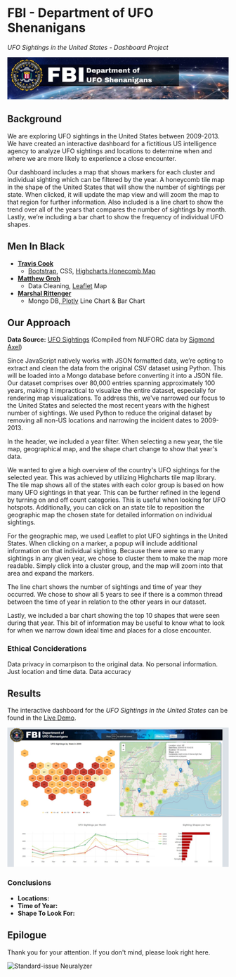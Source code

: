 # FBI - Department of UFO Shenanigans
*UFO Sightings in the United States - Dashboard Project*

![FBI - Department of UFO Shenanigans](static/images/project_banner.jpg)

## Background
We are exploring UFO sightings in the United States between 2009-2013.  We have created an interactive dashboard for a fictitious US intelligence agency to analyze UFO sightings and locations to determine when and where we are more likely to experience a close encounter. 

Our dashboard includes a map that shows markers for each cluster and individual sighting which can be filtered by the year. A honeycomb tile map in the shape of the United States that will show the number of sightings per state.  When clicked, it will update the map view and will zoom the map to that region for further information. Also included is a line chart to show the trend over all of the years that compares the number of sightings by month. Lastly, we’re including a bar chart to show the frequency of individual UFO shapes.  
 

## Men In Black
- **[Travis Cook](https://github.com/byTravis)**
    - [Bootstrap](https://getbootstrap.com/), CSS, [Highcharts Honecomb Map](https://www.highcharts.com/demo/highcharts/honeycomb-usa)
- **[Matthew Groh](https://github.com/mdg1317)**
    - Data Cleaning, [Leaflet](https://leafletjs.com/) Map
- **[Marshal Rittenger](https://github.com/Ray-Marshal)**
    - Mongo DB,[ Plotly](https://plotly.com/) Line Chart & Bar Chart



## Our Approach

**Data Source:**  [UFO Sightings](https://www.kaggle.com/datasets/NUFORC/ufo-sightings) (Compiled from NUFORC data by [Sigmond Axel](https://github.com/planetsig/ufo-reports))

Since JavaScript natively works with JSON formatted data, we’re opting to extract and clean the data from the original CSV dataset using Python.  This will be loaded into a Mongo database before converting it into a JSON file. Our dataset comprises over 80,000 entries spanning approximately 100 years, making it impractical to visualize the entire dataset, especially for rendering map visualizations.  To address this, we've narrowed our focus to the United States and selected the most recent years with the highest number of sightings.  We used Python to reduce the original dataset by removing all non-US locations and narrowing the incident dates to 2009-2013.

In the header, we included a year filter.  When selecting a new year, the tile map, geographical map, and the shape chart change to show that year's data.

We wanted to give a high overview of the country's UFO sightings for the selected year.  This was achieved by utilizing Highcharts tile map library.  The tile map shows all of the states with each color group is based on how many UFO sightings in that year. This can be further refined in the legend by turning on and off count categories.  This is useful when looking for UFO hotspots.  Additionally, you can click on an state tile to reposition the geographic map the chosen state for detailed information on individual sightings.

For the geographic map, we used Leaflet to plot UFO sightings in the United States.  When clicking on a marker, a popup will include additional information on that individual sighting.  Because there were so many sightings in any given year, we chose to cluster them to make the map more readable.  Simply click into a cluster group, and the map will zoom into that area and expand the markers.

The line chart shows the number of sightings and time of year they occurred.  We chose to show all 5 years to see if there is a common thread between the time of year in relation to the other years in our dataset.

Lastly, we included a bar chart showing the top 10 shapes that were seen during that year.  This bit of information may be useful to know what to look for when we narrow down ideal time and places for a close encounter.

### Ethical Conciderations

Data privacy in comarpison to the original data.  No personal information.  Just location and time data.  Data accuracy


## Results
The interactive dashboard for the *UFO Sightings in the United States* can be found in the [Live Demo](https://mdg1317.github.io/BootCamp_Project3/).

[![Screenshot Example](static/images/sample.jpg)](https://mdg1317.github.io/BootCamp_Project3/)

### Conclusions
- **Locations:**
- **Time of Year:**
- **Shape To Look For:**

## Epilogue
Thank you for your attention.  If you don't mind, please look right here.

![Standard-issue Neuralyzer](https://media.giphy.com/media/v1.Y2lkPTc5MGI3NjExeWV3Mm5nb3Y1M3hodHpuZzk3ZWhmMmliNzJiNzZicXZiMHkwcXc1eiZlcD12MV9pbnRlcm5hbF9naWZfYnlfaWQmY3Q9Zw/R7m04yMaGWVeE/giphy.gif)

